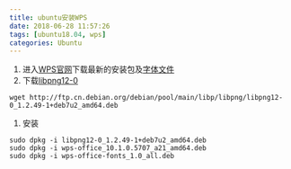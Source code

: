 ```yaml
---
title: ubuntu安装WPS
date: 2018-06-28 11:57:26
tags: [ubuntu18.04, wps]
categories: Ubuntu
---
```




1. 进入[WPS官网](http://wps-community.org/download.html)下载最新的安装包及[字体文件](http://wps-community.org/download.html?vl=fonts#download)
2. 下载[libpng12-0](https://packages.debian.org/zh-cn/wheezy/amd64/libpng12-0/download)

```shell
wget http://ftp.cn.debian.org/debian/pool/main/libp/libpng/libpng12-0_1.2.49-1+deb7u2_amd64.deb
```

1. 安装

```shell
sudo dpkg -i libpng12-0_1.2.49-1+deb7u2_amd64.deb
sudo dpkg -i wps-office_10.1.0.5707_a21_amd64.deb
sudo dpkg -i wps-office-fonts_1.0_all.deb
```


